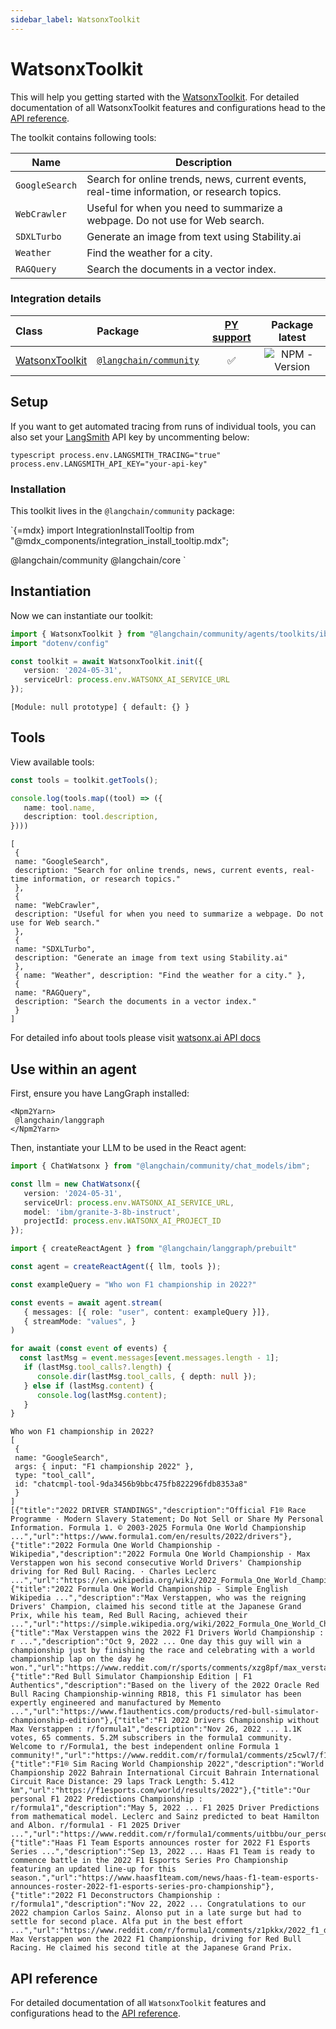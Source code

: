 ```yaml
---
sidebar_label: WatsonxToolkit
---
```


# WatsonxToolkit

This will help you getting started with the [WatsonxToolkit](/oss/concepts/#toolkits). For detailed documentation of all WatsonxToolkit features and configurations head to the [API reference](https://api.js.langchain.com/modules/_langchain_community.agents_toolkits_ibm.html).

The toolkit contains following tools:

| Name | Description |
| ---- | ----------- |
| `GoogleSearch` | Search for online trends, news, current events, real-time information, or research topics. |
| `WebCrawler` | Useful for when you need to summarize a webpage. Do not use for Web search. |
| `SDXLTurbo` | Generate an image from text using Stability.ai |
| `Weather` | Find the weather for a city. |
| `RAGQuery` | Search the documents in a vector index. |


### Integration details

| Class | Package | [PY support](https://python.langchain.com/docs/integrations/tools/ibm_watsonx/) | Package latest |
| :--- | :--- | :---: | :---: |
| [WatsonxToolkit](https://api.js.langchain.com/classes/_langchain_community.agents_toolkits_ibm.WatsonxToolkit.html) | [`@langchain/community`](https://www.npmjs.com/package/@langchain/community) | ✅ | ![NPM - Version](https://img.shields.io/npm/v/@langchain/community?style=flat-square&label=%20&) |

## Setup

If you want to get automated tracing from runs of individual tools, you can also set your [LangSmith](https://docs.smith.langchain.com/) API key by uncommenting below:

`typescript
process.env.LANGSMITH_TRACING="true"
process.env.LANGSMITH_API_KEY="your-api-key"
`

### Installation

This toolkit lives in the `@langchain/community` package:

`{=mdx}
import IntegrationInstallTooltip from "@mdx_components/integration_install_tooltip.mdx";
<IntegrationInstallTooltip></IntegrationInstallTooltip>

<Npm2Yarn>
  @langchain/community @langchain/core
</Npm2Yarn>
`

## Instantiation

Now we can instantiate our toolkit:


```typescript
import { WatsonxToolkit } from "@langchain/community/agents/toolkits/ibm";
import "dotenv/config"

const toolkit = await WatsonxToolkit.init({
   version: '2024-05-31',
   serviceUrl: process.env.WATSONX_AI_SERVICE_URL
});
```



```output
[Module: null prototype] { default: {} }
```


## Tools

View available tools:


```typescript
const tools = toolkit.getTools();

console.log(tools.map((tool) => ({
   name: tool.name,
   description: tool.description,
})))
```
```output
[
 {
 name: "GoogleSearch",
 description: "Search for online trends, news, current events, real-time information, or research topics."
 },
 {
 name: "WebCrawler",
 description: "Useful for when you need to summarize a webpage. Do not use for Web search."
 },
 {
 name: "SDXLTurbo",
 description: "Generate an image from text using Stability.ai"
 },
 { name: "Weather", description: "Find the weather for a city." },
 {
 name: "RAGQuery",
 description: "Search the documents in a vector index."
 }
]
```
For detailed info about tools please visit [watsonx.ai API docs](https://cloud.ibm.com/apidocs/watsonx-ai#get-utility-agent-tools)

## Use within an agent

First, ensure you have LangGraph installed:

```{=mdx}
<Npm2Yarn>
 @langchain/langgraph
</Npm2Yarn>
```
Then, instantiate your LLM to be used in the React agent:



```typescript
import { ChatWatsonx } from "@langchain/community/chat_models/ibm";

const llm = new ChatWatsonx({
   version: '2024-05-31',
   serviceUrl: process.env.WATSONX_AI_SERVICE_URL,
   model: 'ibm/granite-3-8b-instruct',
   projectId: process.env.WATSONX_AI_PROJECT_ID
});
```
```typescript
import { createReactAgent } from "@langchain/langgraph/prebuilt"

const agent = createReactAgent({ llm, tools });
```


```typescript
const exampleQuery = "Who won F1 championship in 2022?"

const events = await agent.stream(
   { messages: [{ role: "user", content: exampleQuery }]},
   { streamMode: "values", } 
)

for await (const event of events) {
  const lastMsg = event.messages[event.messages.length - 1];
   if (lastMsg.tool_calls?.length) {
      console.dir(lastMsg.tool_calls, { depth: null });
   } else if (lastMsg.content) {
      console.log(lastMsg.content);
   }
}
```
```output
Who won F1 championship in 2022?
[
 {
 name: "GoogleSearch",
 args: { input: "F1 championship 2022" },
 type: "tool_call",
 id: "chatcmpl-tool-9da3456b9bbc475fb822296fdb8353a8"
 }
]
[{"title":"2022 DRIVER STANDINGS","description":"Official F1® Race Programme · Modern Slavery Statement; Do Not Sell or Share My Personal Information. Formula 1. © 2003-2025 Formula One World Championship ...","url":"https://www.formula1.com/en/results/2022/drivers"},{"title":"2022 Formula One World Championship - Wikipedia","description":"2022 Formula One World Championship · Max Verstappen won his second consecutive World Drivers' Championship driving for Red Bull Racing. · Charles Leclerc ...","url":"https://en.wikipedia.org/wiki/2022_Formula_One_World_Championship"},{"title":"2022 Formula One World Championship - Simple English Wikipedia ...","description":"Max Verstappen, who was the reigning Drivers' Champion, claimed his second title at the Japanese Grand Prix, while his team, Red Bull Racing, achieved their ...","url":"https://simple.wikipedia.org/wiki/2022_Formula_One_World_Championship"},{"title":"Max Verstappen wins the 2022 F1 Drivers World Championship : r ...","description":"Oct 9, 2022 ... One day this guy will win a championship just by finishing the race and celebrating with a world championship lap on the day he won.","url":"https://www.reddit.com/r/sports/comments/xzg8pf/max_verstappen_wins_the_2022_f1_drivers_world/"},{"title":"Red Bull Simulator Championship Edition | F1 Authentics","description":"Based on the livery of the 2022 Oracle Red Bull Racing Championship-winning RB18, this F1 simulator has been expertly engineered and manufactured by Memento ...","url":"https://www.f1authentics.com/products/red-bull-simulator-championship-edition"},{"title":"F1 2022 Drivers Championship without Max Verstappen : r/formula1","description":"Nov 26, 2022 ... 1.1K votes, 65 comments. 5.2M subscribers in the formula1 community. Welcome to r/Formula1, the best independent online Formula 1 community!","url":"https://www.reddit.com/r/formula1/comments/z5cwl7/f1_2022_drivers_championship_without_max/"},{"title":"F1® Sim Racing World Championship 2022","description":"World Championship 2022 Bahrain International Circuit Bahrain International Circuit Race Distance: 29 laps Track Length: 5.412 km","url":"https://f1esports.com/world/results/2022"},{"title":"Our personal F1 2022 Predictions Championship : r/formula1","description":"May 5, 2022 ... F1 2025 Driver Predictions from mathematical model. Leclerc and Sainz predicted to beat Hamilton and Albon. r/formula1 - F1 2025 Driver ...","url":"https://www.reddit.com/r/formula1/comments/uitbbu/our_personal_f1_2022_predictions_championship/"},{"title":"Haas F1 Team Esports announces roster for 2022 F1 Esports Series ...","description":"Sep 13, 2022 ... Haas F1 Team is ready to commence battle in the 2022 F1 Esports Series Pro Championship featuring an updated line-up for this season.","url":"https://www.haasf1team.com/news/haas-f1-team-esports-announces-roster-2022-f1-esports-series-pro-championship"},{"title":"2022 F1 Deconstructors Championship : r/formula1","description":"Nov 22, 2022 ... Congratulations to our 2022 champion Carlos Sainz. Alonso put in a late surge but had to settle for second place. Alfa put in the best effort ...","url":"https://www.reddit.com/r/formula1/comments/z1pkkx/2022_f1_deconstructors_championship/"}]
Max Verstappen won the 2022 F1 Championship, driving for Red Bull Racing. He claimed his second title at the Japanese Grand Prix.
```
## API reference

For detailed documentation of all `WatsonxToolkit` features and configurations head to the [API
 reference](https://api.js.langchain.com/modules/_langchain_community.agents_toolkits_ibm.html).
